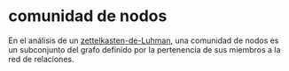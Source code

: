 # comunidad de nodos

En el análisis de un [zettelkasten-de-Luhman](zettelkasten-de-Luhman.md), una comunidad de nodos es un subconjunto del grafo definido por la pertenencia de sus miembros a la red de relaciones.

<!-- falta extender esta definición, seguir la explicación que se usa en el plugin de obsidian 'graph analysis' -->
